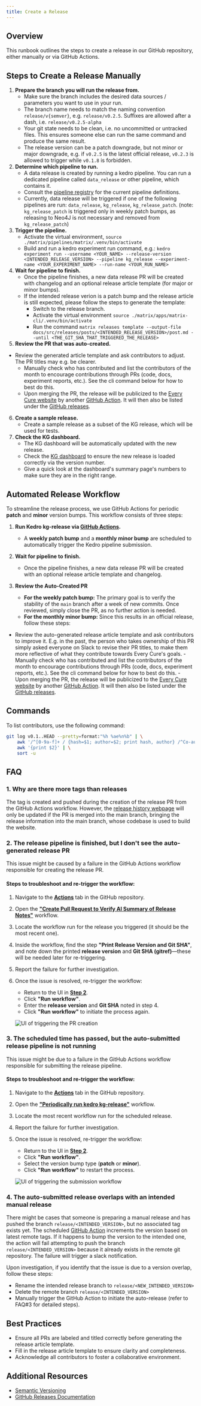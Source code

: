 ```yaml
---
title: Create a Release
---
```


## Overview

This runbook outlines the steps to create a release in our GitHub repository, either manually or via GitHub Actions.

## Steps to Create a Release Manually

1. **Prepare the branch you will run the release from.**
    - Make sure the branch includes the desired data sources / parameters you want to use in your run.
    - The branch name needs to match the naming convention `release/v{semver}`, e.g. `release/v0.2.5`. Suffixes are allowed after a dash, i.e. `release/v0.2.5-alpha`
    - Your git state needs to be clean, i.e. no uncommitted or untracked files. This ensures someone else can run the same command and produce the same result.
    - The release version can be a patch downgrade, but not minor or major downgrade, e.g. if `v0.2.5` is the latest official release, `v0.2.3` is allowed to trigger while `v0.1.8` is forbidden.
2. **Determine which pipeline to run.**
    - A data release is created by running a kedro pipeline. You can run a dedicated pipeline called `data_release` or other pipeline, which contains it.
    - Consult the [pipeline registry](https://github.com/everycure-org/matrix/blob/main/pipelines/matrix/src/matrix/pipeline_registry.py) for the current pipeline definitions.
    - Currently, data release will be triggered if one of the following pipelines are run: `data_release`, `kg_release`, `kg_release_patch`. (note: `kg_release_patch` is triggered only in weekly patch bumps, as releasing to Neo4J is not necessary and removed from `kg_release_patch`)
3. **Trigger the pipeline.**
    - Activate the virtual environment, `source ./matrix/pipelines/matrix/.venv/bin/activate`
    - Build and run a kedro experiment run command, e.g.: `kedro experiment run --username <YOUR_NAME> --release-version <INTENDED_RELEASE_VERSION> --pipeline kg_release --experiment-name <YOUR_EXPERIMENT_NAME> --run-name <YOUR_RUN_NAME>`
4. **Wait for pipeline to finish.**
    - Once the pipeline finishes, a new data release PR will be created with changelog and an optional release article template (for major or minor bumps).
    - If the intended release verion is a patch bump and the release article is still expected, please follow the steps to generate the template:
        - Switch to the release branch.
        - Activate the virtual environment `source ./matrix/apps/matrix-cli/.venv/bin/activate`
        - Run the command `matrix releases template --output-file docs/src/releases/posts/<INTENDED_RELEASE_VERSION>/post.md --until <THE_GIT_SHA_THAT_TRIGGERED_THE_RELEASE>` 
5. **Review the PR that was auto-created.**
- Review the generated article template and ask contributors to adjust. The PR titles may e.g. be clearer.
    - Manually check who has contributed and list the contributors of the month to encourage contributions through PRs (code, docs, experiment reports, etc.). See the cli command below for how to best do this.
    - Upon merging the PR, the release will be publicized to the [Every Cure website](https://docs.dev.everycure.org/releases/) by another [GitHub Action](https://github.com/everycure-org/matrix/blob/main/.github/workflows/create-release-pr.yml). It will then also be listed under the [GitHub releases](https://github.com/everycure-org/matrix/releases).
6. **Create a sample release.**
    - Create a sample release as a subset of the KG release, which will be used for tests.
7. **Check the KG dashboard.**
    - The KG dashboard will be automatically updated with the new release.
    - Check the [KG dashboard](https://data.dev.everycure.org/versions/latest/evidence/) to ensure the new release is loaded correctly via the version number.
    - Give a quick look at the dashboard's summary page's numbers to make sure they are in the right range.

## Automated Release Workflow  

To streamline the release process, we use GitHub Actions for periodic **patch** and **minor** version bumps. This workflow consists of three steps:  

1. **Run Kedro kg-release via [GitHub Actions](https://github.com/everycure-org/matrix/blob/main/.github/workflows/submit-kedro-pipeline.yml).**  
    - A **weekly patch bump** and a **monthly minor bump** are scheduled to automatically trigger the Kedro pipeline submission.  

2. **Wait for pipeline to finish.**
    - Once the pipeline finishes, a new data release PR will be created with an optional release article template and changelog.

3. **Review the Auto-Created PR**  
   - **For the weekly patch bump:** The primary goal is to verify the stability of the `main` branch after a week of new commits. Once reviewed, simply close the PR, as no further action is needed.  
   - **For the monthly minor bump:** Since this results in an official release, follow these steps:  
- Review the auto-generated release article template and ask contributors to improve it. E.g. in the past, the person who takes ownership of this PR simply asked everyone on Slack to revise their PR titles, to make them more reflective of what they contribute towards Every Cure's goals.
        - Manually check who has contributed and list the contributors of the month to encourage contributions through PRs (code, docs, experiment reports, etc.). See the cli command below for how to best do this.
        - Upon merging the PR, the release will be publicized to the [Every Cure website](https://docs.dev.everycure.org/releases/) by another [GitHub Action](https://github.com/everycure-org/matrix/blob/main/.github/workflows/create-release-pr.yml). It will then also be listed under the [GitHub releases](https://github.com/everycure-org/matrix/releases).

## Commands

To list contributors, use the following command:

```bash
git log v0.1..HEAD --pretty=format:"%h %ae%n%b" | \
    awk '/^[0-9a-f]+ / {hash=$1; author=$2; print hash, author} /^Co-authored-by:/ {if (match($0, /<[^>]+>/)) print hash, substr($0, RSTART+1, RLENGTH-2)}' | \
    awk '{print $2}' | \
    sort -u
```

## FAQ

### 1. **Why are there more tags than releases**

The tag is created and pushed during the creation of the release PR from the GitHub Actions workflow. However, the [release history webpage](https://docs.dev.everycure.org/releases/release_history/) will only be updated if the PR is merged into the main branch, bringing the release information into the main branch, whose codebase is used to build the website.

### 2. **The release pipeline is finished, but I don't see the auto-generated release PR**

This issue might be caused by a failure in the GitHub Actions workflow responsible for creating the release PR.  

#### Steps to troubleshoot and re-trigger the workflow:  

1. Navigate to the [**Actions**](https://github.com/everycure-org/matrix/actions) tab in the GitHub repository.  
2. Open the [**"Create Pull Request to Verify AI Summary of Release Notes"**](https://github.com/everycure-org/matrix/actions/workflows/create-release-pr.yml) workflow.  
3. Locate the workflow run for the release you triggered (it should be the most recent one).  
4. Inside the workflow, find the step **"Print Release Version and Git SHA"**, and note down the printed **release version** and **Git SHA (gitref)**—these will be needed later for re-triggering.  
5. Report the failure for further investigation.  
6. Once the issue is resolved, re-trigger the workflow:  
   - Return to the UI in [**Step 2**](https://github.com/everycure-org/matrix/actions/workflows/create-release-pr.yml).
   - Click **"Run workflow"**.
   - Enter the **release version** and **Git SHA** noted in step 4.  
   - Click **"Run workflow"** to initiate the process again. 

   ![UI of triggering the PR creation](../../assets/img/create-pr-input.png)

### 3. **The scheduled time has passed, but the auto-submitted release pipeline is not running**  

This issue might be due to a failure in the GitHub Actions workflow responsible for submitting the release pipeline.  

#### Steps to troubleshoot and re-trigger the workflow:  

1. Navigate to the [**Actions**](https://github.com/everycure-org/matrix/actions) tab in the GitHub repository.  
2. Open the [**"Periodically run kedro kg-release"**](https://github.com/everycure-org/matrix/actions/workflows/submit-kedro-pipeline.yml) workflow.  
3. Locate the most recent workflow run for the scheduled release.  
4. Report the failure for further investigation.  
5. Once the issue is resolved, re-trigger the workflow:  
   - Return to the UI in [**Step 2**](https://github.com/everycure-org/matrix/actions/workflows/submit-kedro-pipeline.yml).  
   - Click **"Run workflow"**.  
   - Select the version bump type (**patch** or **minor**).  
   - Click **"Run workflow"** to restart the process.  

   ![UI of triggering the submission workflow](../../assets/img/version-bump-input.png)

### 4. **The auto-submitted release overlaps with an intended manual release**

There might be cases that someone is preparing a manual release and has pushed the branch `release/<INTENDED_VERSION>`, but no associated tag exists yet. The scheduled [GitHub Action](https://github.com/everycure-org/matrix/blob/main/.github/workflows/submit-kedro-pipeline.yml) increments the version based on latest remote tags. If it happens to bump the version to the intended one, the action will fail attempting to push the branch `release/<INTENDED_VERSION>` because it already exists in the remote git repository. The failure will trigger a slack notification. 

Upon investigation, if you identify that the issue is due to a version overlap, follow these steps:
- Rename the intended release branch to `release/<NEW_INTENDED_VERSION>`
- Delete the remote branch `release/<INTENDED_VERSION>`
- Manually trigger the GitHub Action to initiate the auto-release (refer to FAQ#3 for detailed steps).

## Best Practices

- Ensure all PRs are labeled and titled correctly before generating the release article template.
- Fill in the release article template to ensure clarity and completeness.
- Acknowledge all contributors to foster a collaborative environment.

## Additional Resources

- [Semantic Versioning](https://semver.org/)
- [GitHub Releases Documentation](https://docs.github.com/en/repositories/releasing-projects-on-github/about-releases)
